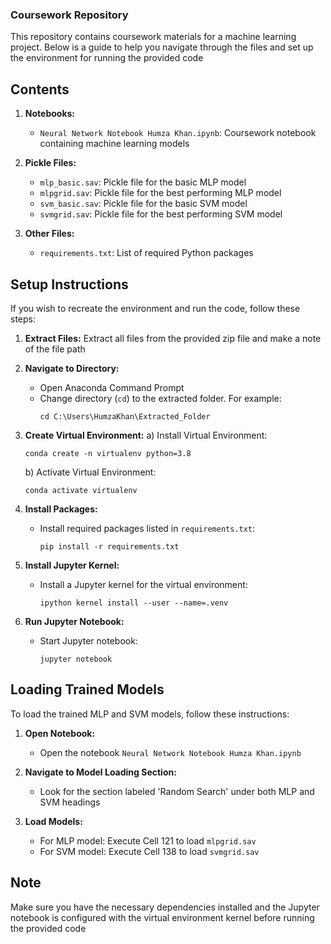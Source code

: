 ### Coursework Repository

This repository contains coursework materials for a machine learning project. Below is a guide to help you navigate through the files and set up the environment for running the provided code

## Contents

1. **Notebooks:**
   - `Neural Network Notebook Humza Khan.ipynb`: Coursework notebook containing machine learning models
   
2. **Pickle Files:**
   - `mlp_basic.sav`: Pickle file for the basic MLP model
   - `mlpgrid.sav`: Pickle file for the best performing MLP model
   - `svm_basic.sav`: Pickle file for the basic SVM model
   - `svmgrid.sav`: Pickle file for the best performing SVM model
   
3. **Other Files:**
   - `requirements.txt`: List of required Python packages

## Setup Instructions

If you wish to recreate the environment and run the code, follow these steps:

1. **Extract Files:** Extract all files from the provided zip file and make a note of the file path

2. **Navigate to Directory:**
   - Open Anaconda Command Prompt
   - Change directory (`cd`) to the extracted folder. For example:
     ```
     cd C:\Users\HumzaKhan\Extracted_Folder
     ```

3. **Create Virtual Environment:**
   a) Install Virtual Environment:
      ```
      conda create -n virtualenv python=3.8
      ```
   b) Activate Virtual Environment:
      ```
      conda activate virtualenv
      ```
      
4. **Install Packages:**
   - Install required packages listed in `requirements.txt`:
     ```
     pip install -r requirements.txt
     ```
     
5. **Install Jupyter Kernel:**
   - Install a Jupyter kernel for the virtual environment:
     ```
     ipython kernel install --user --name=.venv
     ```

6. **Run Jupyter Notebook:**
   - Start Jupyter notebook:
     ```
     jupyter notebook
     ```

## Loading Trained Models

To load the trained MLP and SVM models, follow these instructions:

1. **Open Notebook:**
   - Open the notebook `Neural Network Notebook Humza Khan.ipynb`

2. **Navigate to Model Loading Section:**
   - Look for the section labeled 'Random Search' under both MLP and SVM headings

3. **Load Models:**
   - For MLP model: Execute Cell 121 to load `mlpgrid.sav`
   - For SVM model: Execute Cell 138 to load `svmgrid.sav`

## Note

Make sure you have the necessary dependencies installed and the Jupyter notebook is configured with the virtual environment kernel before running the provided code
